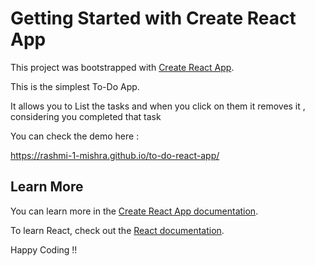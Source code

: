 # Getting Started with Create React App

This project was bootstrapped with [Create React App](https://github.com/facebook/create-react-app).

This is the simplest To-Do App.

It allows you to List the tasks and when you click on them it removes it , considering you completed that task

You can check the demo here :

https://rashmi-1-mishra.github.io/to-do-react-app/

## Learn More

You can learn more in the [Create React App documentation](https://facebook.github.io/create-react-app/docs/getting-started).

To learn React, check out the [React documentation](https://reactjs.org/).

Happy Coding !!

